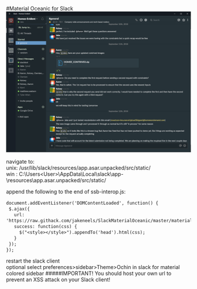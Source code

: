 #Material Oceanic for Slack
![](./slackInMaterial.PNG)

navigate to:  
unix: /usr/lib/slack/resources/app.asar.unpacked/src/static/  
win : C:\Users\<User>\AppData\Local\slack\app-<version>\resources\app.asar.unpacked/src/static/  

append the following to the end of ssb-interop.js:

```
document.addEventListener('DOMContentLoaded', function() {
 $.ajax({
   url: 'https://raw.githack.com/jakeneels/SlackMaterialOceanic/master/materialOceanic.css',
   success: function(css) {
     $("<style></style>").appendTo('head').html(css);
   }
 });
});
```
restart the slack client   
optional select preferences>sidebar>Theme>Ochin in slack for material colored sidebar
#####IMPORTANT! You should host your own url to prevent an XSS attack on your Slack client!